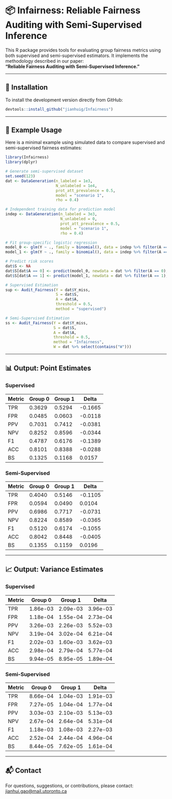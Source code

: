 # 📦 Infairness: Reliable Fairness Auditing with Semi-Supervised Inference

This R package provides tools for evaluating group fairness metrics using both supervised and semi-supervised estimators. It implements the methodology described in our paper:  
**“Reliable Fairness Auditing with Semi-Supervised Inference.”**

---

## 🚀 Installation

To install the development version directly from GitHub:

```r
devtools::install_github("jianhuig/Infairness")
```

---

## 📘 Example Usage

Here is a minimal example using simulated data to compare supervised and semi-supervised fairness estimates:

```r
library(Infairness)
library(dplyr)

# Generate semi-supervised dataset
set.seed(123)
dat <- DataGeneration(n_labeled = 1e3,
                      N_unlabeled = 1e4,
                      prot_att_prevalence = 0.5,
                      model = "scenario 1",
                      rho = 0.4)

# Independent training data for prediction model
indep <- DataGeneration(n_labeled = 3e3,
                        N_unlabeled = 0,
                        prot_att_prevalence = 0.5,
                        model = "scenario 1",
                        rho = 0.4)

# Fit group-specific logistic regression
model_0 <- glm(Y ~ ., family = binomial(), data = indep %>% filter(A == 0) %>% select(-Y_miss, -A, -starts_with("W")))
model_1 <- glm(Y ~ ., family = binomial(), data = indep %>% filter(A == 1) %>% select(-Y_miss, -A, -starts_with("W")))

# Predict risk scores
dat$S <- NA
dat$S[dat$A == 0] <- predict(model_0, newdata = dat %>% filter(A == 0), type = "response")
dat$S[dat$A == 1] <- predict(model_1, newdata = dat %>% filter(A == 1), type = "response")

# Supervised Estimation
sup <- Audit_Fairness(Y = dat$Y_miss,
                      S = dat$S,
                      A = dat$A,
                      threshold = 0.5,
                      method = "supervised")

# Semi-Supervised Estimation
ss <- Audit_Fairness(Y = dat$Y_miss,
                     S = dat$S,
                     A = dat$A,
                     threshold = 0.5,
                     method = "Infairness",
                     W = dat %>% select(contains("W")))
```

---

## 📊 Output: Point Estimates

### Supervised

| Metric | Group 0 | Group 1 | Delta |
|--------|---------|---------|--------|
| TPR    | 0.3629  | 0.5294  | -0.1665 |
| FPR    | 0.0485  | 0.0603  | -0.0118 |
| PPV    | 0.7031  | 0.7412  | -0.0381 |
| NPV    | 0.8252  | 0.8596  | -0.0344 |
| F1     | 0.4787  | 0.6176  | -0.1389 |
| ACC    | 0.8101  | 0.8388  | -0.0288 |
| BS     | 0.1325  | 0.1168  |  0.0157 |

### Semi-Supervised

| Metric | Group 0 | Group 1 | Delta |
|--------|---------|---------|--------|
| TPR    | 0.4040  | 0.5146  | -0.1105 |
| FPR    | 0.0594  | 0.0490  |  0.0104 |
| PPV    | 0.6986  | 0.7717  | -0.0731 |
| NPV    | 0.8224  | 0.8589  | -0.0365 |
| F1     | 0.5120  | 0.6174  | -0.1055 |
| ACC    | 0.8042  | 0.8448  | -0.0405 |
| BS     | 0.1355  | 0.1159  |  0.0196 |

---

## 📈 Output: Variance Estimates

### Supervised

| Metric | Group 0     | Group 1     | Delta      |
|--------|-------------|-------------|------------|
| TPR    | 1.86e-03    | 2.09e-03    | 3.96e-03   |
| FPR    | 1.18e-04    | 1.55e-04    | 2.73e-04   |
| PPV    | 3.26e-03    | 2.26e-03    | 5.52e-03   |
| NPV    | 3.19e-04    | 3.02e-04    | 6.21e-04   |
| F1     | 2.02e-03    | 1.60e-03    | 3.62e-03   |
| ACC    | 2.98e-04    | 2.79e-04    | 5.77e-04   |
| BS     | 9.94e-05    | 8.95e-05    | 1.89e-04   |

### Semi-Supervised

| Metric | Group 0     | Group 1     | Delta      |
|--------|-------------|-------------|------------|
| TPR    | 8.66e-04    | 1.04e-03    | 1.91e-03   |
| FPR    | 7.27e-05    | 1.04e-04    | 1.77e-04   |
| PPV    | 3.03e-03    | 2.10e-03    | 5.13e-03   |
| NPV    | 2.67e-04    | 2.64e-04    | 5.31e-04   |
| F1     | 1.18e-03    | 1.08e-03    | 2.27e-03   |
| ACC    | 2.52e-04    | 2.44e-04    | 4.96e-04   |
| BS     | 8.44e-05    | 7.62e-05    | 1.61e-04   |

---

## 📬 Contact

For questions, suggestions, or contributions, please contact: jianhui.gao@mail.utoronto.ca
